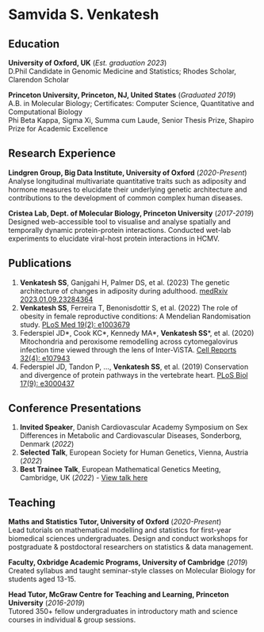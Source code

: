 # Samvida S. Venkatesh

## Education
**University of Oxford, UK** (_Est. graduation 2023_) \
D.Phil Candidate in Genomic Medicine and Statistics; Rhodes Scholar, Clarendon Scholar

**Princeton University, Princeton, NJ, United States** (_Graduated 2019_) \
A.B. in Molecular Biology; Certificates: Computer Science, Quantitative and Computational Biology \
Phi Beta Kappa, Sigma Xi, Summa cum Laude, Senior Thesis Prize, Shapiro Prize for Academic Excellence

## Research Experience
**Lindgren Group, Big Data Institute, University of Oxford** (_2020-Present_) \
Analyse longitudinal multivariate quantitative traits such as adiposity and hormone measures to elucidate their underlying genetic architecture and contributions to the development of common complex human diseases.

**Cristea Lab, Dept. of Molecular Biology, Princeton University** (_2017-2019_) \
Designed web-accessible tool to visualise and analyse spatially and temporally dynamic protein-protein interactions. Conducted wet-lab experiments to elucidate viral-host protein interactions in HCMV. 

## Publications
1. **Venkatesh SS**, Ganjgahi H, Palmer DS, et al. (2023) The genetic architecture of changes in adiposity during adulthood. [medRxiv 2023.01.09.23284364](https://doi.org/10.1101/2023.01.09.23284364)
2.	**Venkatesh SS**, Ferreira T, Benonisdottir S, et al. (2022) The role of obesity in female reproductive conditions: A Mendelian Randomisation study. [PLoS Med 19(2): e1003679](https://doi.org/10.1371/journal.pmed.1003679) 
3.	Federspiel JD*, Cook KC*, Kennedy MA*, **Venkatesh SS***, et al. (2020) Mitochondria and peroxisome remodelling across cytomegalovirus infection time viewed through the lens of Inter-ViSTA. [Cell Reports 32(4): e107943](https://www.sciencedirect.com/science/article/pii/S2211124720309244)
4.	Federspiel JD, Tandon P, …, **Venkatesh SS**, et al. (2019) Conservation and divergence of protein pathways in the vertebrate heart. [PLoS Biol 17(9): e3000437](https://journals.plos.org/plosbiology/article?id=10.1371/journal.pbio.3000437)

## Conference Presentations
1. **Invited Speaker**, Danish Cardiovascular Academy Symposium on Sex Differences in Metabolic and Cardiovascular Diseases, Sonderborg, Denmark (_2022_)  
2. **Selected Talk**, European Society for Human Genetics, Vienna, Austria (_2022_)
3. **Best Trainee Talk**, European Mathematical Genetics Meeting, Cambridge, UK (_2022_) - [View talk here](https://www.youtube.com/watch?v=bUpNCU_3ivk&list=PLbvdNT0i2SCx91f4WEF-oJot8XhSui7FP&index=1&t=4169s)

## Teaching
**Maths and Statistics Tutor, University of Oxford** (_2020-Present_) \
Lead tutorials on mathematical modelling and statistics for first-year biomedical sciences undergraduates. Design and conduct workshops for postgraduate & postdoctoral researchers on statistics & data management. 

**Faculty, Oxbridge Academic Programs, University of Cambridge** (_2019_) \
Created syllabus and taught seminar-style classes on Molecular Biology for students aged 13-15.

**Head Tutor, McGraw Centre for Teaching and Learning, Princeton University** (_2016-2019_) \
Tutored 350+ fellow undergraduates in introductory math and science courses in individual & group sessions. 
